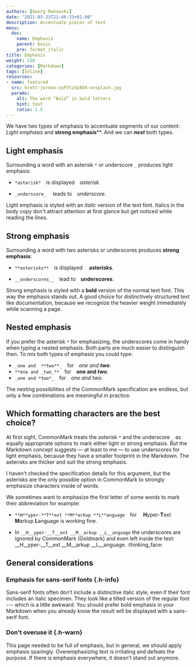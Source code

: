 ```yaml
---
authors: [Georg Makowski]
date: "2021-03-23T21:46:33+01:00"
description: Accentuate pieces of text
menu:
  doc:
    name: Emphasis
    parent: basic
    pre: format_italic
title: Emphasis
weight: 116
categories: [Markdown]
tags: [Inline]
resources:
- name: featured
  src: brett-jordan-vyPVtz5p8D4-unsplash.jpg
  params:
    alt: The word “Bold” in bold letters
    hint: text
    ratio: 1.5
---
```


We have two types of emphasis to accentuate segments of our content: _Light emphasis_ and **strong emphasis****. And we can **_nest_** both types.
<!--more-->

## Light emphasis

Surrounding a word with an asterisk `*` or underscore `_` produces light emphasis:

- `*asterisk*` is displayed *asterisk*.

- `_underscore_`  leads to _underscore_.

Light emphasis is styled with an _italic_ version of the text font. Italics in the body copy don't attract attention at first glance but get noticed while reading the lines.

## Strong emphasis

Surrounding a word with two asterisks or underscores produces __strong emphasis__:

- `**asterisks**` is displayed  **asterisks**.

- `__underscores__` lead to __underscores__.

Strong emphasis is styled with a **bold** version of the normal text font. This way the emphasis stands out. A good choice for distinctively structured text like documentation, because we recognize the heavier weight immediately while scanning a page.

## Nested emphasis

If you prefer the asterisk `*` for emphasizing, the underscores come in handy when typing a nested emphasis. Both parts are much easier to distinguish then. To mix both types of emphasis you could type:

- `_one and  **two**_` for _one and  **two**_.
- `**one and _two_**` for **one and _two_**.
- `_one and *two*_` for _one and *two*_.

The nesting possibilities of the CommonMark specification are endless, but only a few combinations are meaningful in practice.

## Which formatting characters are the best choice?

At first sight, CommonMark treats the asterisk `*` and the underscore `_` as equally appropriate options to mark either light or strong emphasis. But the Markdown concept suggests — at least to me — to use underscores for light emphasis, because they have a smaller footprint in the Markdown. The asterisks are thicker and suit the strong emphasis.

I haven’t checked the specification details for this argument, but the asterisks are the only possible option in CommonMark to strongly emphasize characters inside of words. 

We sometimes want to emphasize the first letter of some words to mark their abbreviation for example:

- `**H**yper-**T**ext **M**arkup **L**anguage`&emsp;for&emsp;
**H**yper-**T**ext **M**arkup **L**anguage is working fine.

- In `__H__yper-__T__ext __M__arkup __L__anguage` the underscores are ignored by CommonMark (Goldmark) and even left inside the text:
__H__yper-__T__ext __M__arkup __L__anguage. :thinking_face:

## General considerations

### Emphasis for sans-serif fonts {.h-info}

Sans-serif fonts often don’t include a distinctive italic style, even if their font includes an italic specimen. They look like a tilted version of the regular font --- which is a little awkward. You should prefer bold emphasis in your Markdown when you already know the result will be displayed with a sans-serif font.

### Don’t overuse it {.h-warn}

This page needed to be full of emphasis, but in general, we should apply emphasis sparingly. Overemphasizing text is irritating and defeats the purpose. If there is emphasis everywhere, it doesn’t stand out anymore.

